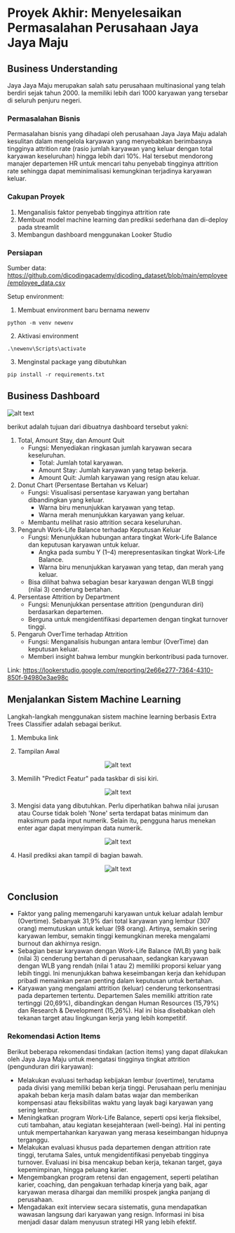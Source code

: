 # Proyek Akhir: Menyelesaikan Permasalahan Perusahaan Jaya Jaya Maju

## Business Understanding
Jaya Jaya Maju merupakan salah satu perusahaan multinasional yang telah berdiri sejak tahun 2000. Ia memiliki lebih dari 1000 karyawan yang tersebar di seluruh penjuru negeri.  

### Permasalahan Bisnis
Permasalahan bisnis yang dihadapi oleh perusahaan Jaya Jaya Maju adalah kesulitan dalam mengelola karyawan yang menyebabkan berimbasnya tingginya attrition rate (rasio jumlah karyawan yang keluar dengan total karyawan keseluruhan) hingga lebih dari 10%. Hal tersebut mendorong manajer departemen HR untuk mencari tahu penyebab tingginya attrition rate sehingga dapat meminimalisasi kemungkinan terjadinya karyawan keluar.

### Cakupan Proyek
1. Menganalisis faktor penyebab tingginya attrition rate
2. Membuat model machine learning dan prediksi sederhana dan di-deploy pada streamlit
3. Membangun dashboard menggunakan Looker Studio

### Persiapan

Sumber data: https://github.com/dicodingacademy/dicoding_dataset/blob/main/employee/employee_data.csv

Setup environment:
1. Membuat environment baru bernama newenv
```
python -m venv newenv
```
2. Aktivasi environment
```
.\newenv\Scripts\activate
```
3. Menginstal package yang dibutuhkan
```
pip install -r requirements.txt
```

## Business Dashboard

<img src="image\mosaicnim-dashboard.png" alt="alt text" width="whatever" height="whatever">

berikut adalah tujuan dari dibuatnya dashboard tersebut yakni:
1. Total, Amount Stay, dan Amount Quit
    - Fungsi: Menyediakan ringkasan jumlah karyawan secara keseluruhan.
        - Total: Jumlah total karyawan.
        - Amount Stay: Jumlah karyawan yang tetap bekerja.
        - Amount Quit: Jumlah karyawan yang resign atau keluar.
2. Donut Chart (Persentase Bertahan vs Keluar)
    - Fungsi: Visualisasi persentase karyawan yang bertahan dibandingkan yang keluar.
        - Warna biru menunjukkan karyawan yang tetap.
        - Warna merah menunjukkan karyawan yang keluar.
    - Membantu melihat rasio attrition secara keseluruhan.
3. Pengaruh Work-Life Balance terhadap Keputusan Keluar
    - Fungsi: Menunjukkan hubungan antara tingkat Work-Life Balance dan keputusan karyawan untuk keluar.
        - Angka pada sumbu Y (1–4) merepresentasikan tingkat Work-Life Balance.
        - Warna biru menunjukkan karyawan yang tetap, dan merah yang keluar.
    - Bisa dilihat bahwa sebagian besar karyawan dengan WLB tinggi (nilai 3) cenderung bertahan.
4. Persentase Attrition by Department
    - Fungsi: Menunjukkan persentase attrition (pengunduran diri) berdasarkan departemen.
    - Berguna untuk mengidentifikasi departemen dengan tingkat turnover tinggi.
5. Pengaruh OverTime terhadap Attrition
    - Fungsi: Menganalisis hubungan antara lembur (OverTime) dan keputusan keluar.
    - Memberi insight bahwa lembur mungkin berkontribusi pada turnover.


Link: https://lookerstudio.google.com/reporting/2e66e277-7364-4310-850f-94980e3ae98c

## Menjalankan Sistem Machine Learning
Langkah-langkah menggunakan sistem machine learning berbasis Extra Trees Classifier	adalah sebagai berikut.

1. Membuka link 

2. Tampilan Awal
<center><img src="image\tampilan_utama.png" alt="alt text" width="whatever" height="whatever"></center>

3. Memilih "Predict Featur" pada taskbar di sisi kiri.

<center><img src="image\menu.png" alt="alt text" width="whatever" height="whatever"></center>

3. Mengisi data yang dibutuhkan. Perlu diperhatikan bahwa nilai jurusan atau Course tidak boleh 'None' serta terdapat batas minimum dan maksimum pada input numerik. Selain itu, pengguna harus menekan enter agar dapat menyimpan data numerik.

<center><img src="image\featur_predict.png" alt="alt text" width="whatever" height="whatever"></center>

4. Hasil prediksi akan tampil di bagian bawah.
<center><img src="image\hasil_predict.png" alt="alt text" width="whatever" height="whatever"></center>


```

```

## Conclusion
- Faktor yang paling memengaruhi karyawan untuk keluar adalah lembur (Overtime). Sebanyak 31,9% dari total karyawan yang lembur (307 orang) memutuskan untuk keluar (98 orang). Artinya, semakin sering karyawan lembur, semakin tinggi kemungkinan mereka mengalami burnout dan akhirnya resign.
- Sebagian besar karyawan dengan Work-Life Balance (WLB) yang baik (nilai 3) cenderung bertahan di perusahaan, sedangkan karyawan dengan WLB yang rendah (nilai 1 atau 2) memiliki proporsi keluar yang lebih tinggi. Ini menunjukkan bahwa keseimbangan kerja dan kehidupan pribadi memainkan peran penting dalam keputusan untuk bertahan.
- Karyawan yang mengalami attrition (keluar) cenderung terkonsentrasi pada departemen tertentu. Departemen Sales memiliki attrition rate tertinggi (20,69%), dibandingkan dengan Human Resources (15,79%) dan Research & Development (15,26%). Hal ini bisa disebabkan oleh tekanan target atau lingkungan kerja yang lebih kompetitif.

### Rekomendasi Action Items
Berikut beberapa rekomendasi tindakan (action items) yang dapat dilakukan oleh Jaya Jaya Maju untuk mengatasi tingginya tingkat attrition (pengunduran diri karyawan):
- Melakukan evaluasi terhadap kebijakan lembur (overtime), terutama pada divisi yang memiliki beban kerja tinggi. Perusahaan perlu meninjau apakah beban kerja masih dalam batas wajar dan memberikan kompensasi atau fleksibilitas waktu yang layak bagi karyawan yang sering lembur.
- Meningkatkan program Work-Life Balance, seperti opsi kerja fleksibel, cuti tambahan, atau kegiatan kesejahteraan (well-being). Hal ini penting untuk mempertahankan karyawan yang merasa keseimbangan hidupnya terganggu.
- Melakukan evaluasi khusus pada departemen dengan attrition rate tinggi, terutama Sales, untuk mengidentifikasi penyebab tingginya turnover. Evaluasi ini bisa mencakup beban kerja, tekanan target, gaya kepemimpinan, hingga peluang karier.
- Mengembangkan program retensi dan engagement, seperti pelatihan karier, coaching, dan pengakuan terhadap kinerja yang baik, agar karyawan merasa dihargai dan memiliki prospek jangka panjang di perusahaan.
- Mengadakan exit interview secara sistematis, guna mendapatkan wawasan langsung dari karyawan yang resign. Informasi ini bisa menjadi dasar dalam menyusun strategi HR yang lebih efektif.
